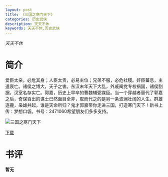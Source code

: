 ```yaml
---
layout: post
title: 《三国之寒门天下》
categories: 历史武侠
description: 天天不休
keywords: 天天不休,历史武侠
---
```

*天天不休*
# 简介
爱臣太亲，必危其身；人臣太贵，必易主位；兄弟不服，必危社稷。奸臣蕃息，主道衰亡。诸侯之博大，天子之害。东汉末年天下大乱，外戚阉党专权祸国，诸侯割据，汉室名存实亡。郭嘉，历史上早卒的曹魏辅弼谋臣。当一个穿越者替代了郭嘉之后，奇谋百出的谋士已然面目全非，取而代之的是另一条波澜壮阔的人生。群雄逐鹿，枭雄并起，谁是天命所归？鬼才郭嘉带你走进三国，打造寒门天下！新书上传：梦想口袋。书号：2471060希望朋友们多多支持。

![三国之寒门天下](https://cdn.jsdelivr.net/gh/YYbooks0/yybooks0img@master/bookscover2/三国之寒门天下.7253ecmuo4g0.jpg)

[下载](https://link.jscdn.cn/1drv/aHR0cHM6Ly8xZHJ2Lm1zL3QvcyFBaGU2R2dNWmVFb2poaUdHSnZYVy1HS2JHMHQ3P2U9Y3VONUYy.txt)

# 书评

**暂无**